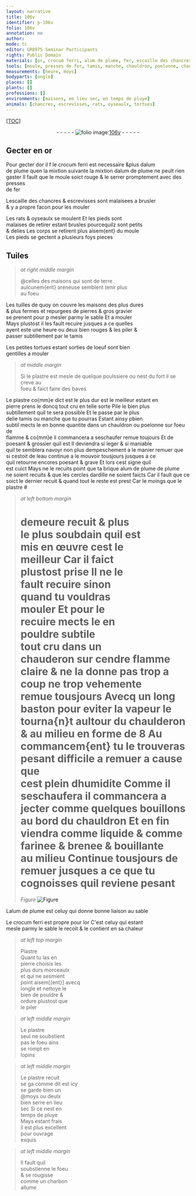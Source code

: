 ```yaml
---
layout: narrative
title: 106v
identifier: p-106v
folio: 106v
annotation: no
author:
mode: tc
editor: GR8975 Seminar Participants
rights: Public Domain
materials: [or, crocum ferri, alum de plume, fer, escaille des chancres & escrevisses, Tuiles, terre aulcunem{ent} areneuse, tuilles, pierres, gravier, plastre, poulssiere, pierre, eau, brique, ardille, Plastre, charbon]
tools: [moule, presses de fer, tamis, manche, chauldron, poelonne, chauderon, baston, chaulderon, ongle]
measurements: [heure, moys]
bodyparts: [ongle]
places: []
plants: []
professions: []
environments: [maisons, en lieu sec, en temps de pluye]
animals: [chancres, escrevisses, rats, oyseaulx, tortues]
---
```


<p><a href="{{ site.baseurl }}/diplomatic/">[TOC]</a></p><div class="folio" align="center">- - - - - <a href="http://gallica.bnf.fr/ark:/12148/btv1b10500001g/f218.image" target="_blank"><img src="https://cu-mkp.github.io/2017-workshop-edition/assets/photo-icon.png" alt="folio image: " style="display:inline-block; margin-bottom:-3px;"/>106v</a> - - - - - </div>  
  

## Gecter en <span class="m">or</span>

 
Pour gecter d<span class="m">or</span> <span class="del">il f</span> le <span class="m">crocum ferri</span> est necessaire <span class="add">&plus d<span class="m">alum<br/> de plume</span> quen la mixtion suivante la mixtion d<span class="m">alum de plume</span> ne peult rien<br/> gaster Il fault que le <span class="tl">moule</span> soict rouge & le serrer promptement avec des <span class="tl">presses<br/> de <span class="m">fer</span></span></span>
 
L<span class="m">escaille des <span class="al">chancres</span> & <span class="al">escrevisses</span></span> sont malaisees a brusler<br/> & y a propre facon pour les mouler
 
Les <span class="al">rats</span> & <span class="al">oyseaulx</span> se moulent Et les pieds sont<br/> malaises de retirer estant brusles pourcequilz sont petits<br/> & delies Les corps se retirent plus aisem{ent} du <span class="tl">moule</span><br/> Les pieds se gectent a plusieurs <span class="del">foys</span> pieces
 
 
  

## <span class="m">Tuiles</span>

 
> *at right middle margin*
> 
> 
>   @celles des <span class="env">maisons</span> qui sont de <span class="m">terre<br/> aulcunem{ent} areneuse</span> semblent tenir plus<br/> au foeu
 
Les <span class="m">tuilles</span> de quoy on couvre les <span class="env">maisons</span> des plus dures<br/> & plus fermes et repurgees de <span class="m">pierres</span> & gros <span class="m">gravier</span><br/> se prenent pour <span class="del">p</span> mesler parmy le sable <span class="del">Et</span> a mouler<br/> Mays plustost il les fault recuire jusques a ce quelles<br/> ayent este une <span class="ms"><span class="tmp">heure</span></span> ou deux bien rouges & les piler &<br/> passer subtillement par le <span class="tl">tamis</span>
 
Les petites <span class="al">tortues</span> estant sorties de loeuf sont bien<br/> gentilles a mouler
 
> *at middle margin*
> 
> 
>   Si le <span class="m">plastre</span> est mesle de quelque <span class="m">poulssiere</span> ou nest du fort il se creve au<br/> foeu & faict faire des baves
 
Le <span class="m">plastre</span> co{mm}e dict est le plus dur est le meilleur estant en<br/> <span class="m">pierre</span> prens le doncq tout cru en telle sorte Pile le <span class="del">bien</span> <span class="add">plus</span><br/> subtillement quil te sera possible Et le passe par le plus<br/> delie <span class="tl">tamis</span> ou <span class="tl">manche</span> que tu pourras Estant ainsy <span class="del">p</span><span class="add">b</span>ien<br/> subtil mects le <span class="add">en bonne quantite</span> dans un <span class="tl">chauldron</span> ou <span class="tl">poelonne</span> sur foeu de<br/> flamme & co{mm}e il commancera a seschaufer remue toujours Et de<br/> poesant & grossier quil est Il deviendra si leger & si maniable<br/> quil te semblera navoyr non plus dempeschement a le <span class="del">manier</span> <span class="add">remuer</span> que<br/> si cestoit de l<span class="m">eau</span> continue a le mouvoir tousjours jusques a ce<br/> quil retourne encores poesant & grave Et lors cest signe quil<br/> est cuict <span class="add">Mays ne le recuits point que ta <span class="m">brique</span> <span class="m">alum de plume</span> de plume<br/> ne soient recuits & que les cercles d<span class="m">ardille</span> ne soient faicts Car il fault que ce<br/> soict le dernier recuit & quand tout le reste est prest Car le moings que le <span class="m">plastre</span> #</span><br/> 
 
> *at left bottom margin*
> 
> 
>   # demeure recuit & <span class="del">plus</span><br/> le plus soubdain quil est<br/> mis en œuvre cest le<br/> meilleur Car il faict<br/> plustost prise Il ne le<br/> fault recuire sinon<br/> quand tu vouldras<br/> mouler Et pour le<br/> recuire mects le en<br/> pouldre subtile<br/> tout cru dans un<br/> <span class="tl">chauderon</span> sur <span class="del">cendre</span> flamme claire & ne la donne pas trop a coup ne trop vehemente<br/> remue tousjours Avecq un long <span class="tl">baston</span> pour eviter la vapeur le tourna{n}t aultour du <span class="tl">chaulderon</span><br/> & au milieu en forme de 8 Au commancem{ent} tu le trouveras pesant <span class="del">difficile</span> a remuer a cause que<br/> cest plein dhumidite Comme il seschaufera il commancera a jecter comme quelques bouillons<br/> au bord du <span class="tl">chauldron</span> Et en fin viendra comme liquide & comme farinee & brenee & bouillante<br/> au milieu Continue tousjours de remuer jusques a ce que tu cognoisses quil reviene pesant 
> *Figure*
> <a href="https://drive.google.com/open?id=0B9-oNrvWdlO5Uy11NEVSUG0wTkk" target="_blank"><img src="https://cu-mkp.github.io/GR8975-edition/assets/photo-icon.png" alt="Figure" style="display:inline-block; margin-bottom:-3px;"/></a>
 
 
L<span class="m">alum de plume</span> est celuy qui donne bonne liaison au sable
 
Le <span class="m">crocum ferri</span> est propre pour l<span class="m">or</span> C'est celuy qui estant<br/> mesle parmy le sable le recoit & le contient en sa chaleur
 
> *at left top margin*
> 
> 
>   <span class="m">Plastre</span><br/> Quant tu las en<br/> pierre choisis les<br/> plus durs morceaulx<br/> et qui ne sesmient<br/> point aisem[{ent}] avecq<br/> l<span class="tl"><span class="bp">ongle</span></span> et nettoye le<br/> bien de pouldre &<br/> ordure plustost que<br/> le piler
 
> *at left middle margin*
> 
> 
>   Le <span class="m">plastre</span><br/> seul ne soubstient<br/> pas le foeu ains<br/> se rompt en<br/> lopins
 
> *at left middle margin*
> 
> 
>   Le <span class="m">plastre</span> recuit<br/> <span class="del">se ga</span> comme dit est icy<br/> se garde bien un<br/> @<span class="ms"><span class="tmp">moys</span></span> ou deulx<br/> bien serre <span class="env">en lieu<br/> sec</span> Si ce nest <span class="tmp"><span class="env">en<br/> temps de pluye</span></span><br/> Mays estant frais<br/> il est plus excellent<br/> pour ouvrage<br/> exquis
 
> *at left middle margin*
> 
> 
>   Il fault quil<br/> soubstienne le foeu<br/> & se rougisse<br/> comme un <span class="m">charbon</span><br/> allume
 
